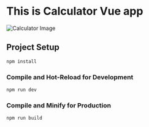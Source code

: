 # This is Calculator Vue app

![Calculator Image](https://github.com/josecome/Calculator_Vuejs/public/main/Calculator.jpg?raw=true)

## Project Setup

```sh
npm install
```

### Compile and Hot-Reload for Development

```sh
npm run dev
```

### Compile and Minify for Production

```sh
npm run build
```
